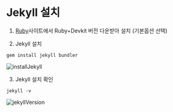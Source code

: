 # Jekyll 설치

1. [Ruby](https://rubyinstaller.org/downloads/)사이트에서 Ruby+Devkit 버전 다운받아 설치 (기본옵션 선택)

2. Jekyll 설치
```
gem install jekyll bundler
```
![installJekyll](https://user-images.githubusercontent.com/39661858/110283970-5cdb8380-8024-11eb-8e81-bc726d900766.png)

3. Jekyll 설치 확인
```
jekyll -v
```
![jekyllVersion](https://user-images.githubusercontent.com/39661858/110284005-7086ea00-8024-11eb-9e91-6d22520f2a5d.png)